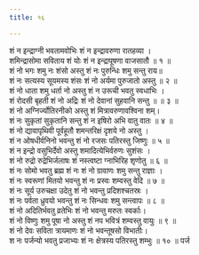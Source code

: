 ```yaml
---
title: १६

---
```

शं न इन्द्राग्नी भवतामवोभिः शं न इन्द्रावरुणा रातहव्या ।  
शमिन्द्रासोमा सविताय शं योः शं न इन्द्रापूषणा वाजसातौ ॥ १ ॥  
शं नो भगः शमु नः शंसो अस्तु शं नः पुरुन्धिः शमु सन्तु राय॥  
शं नः सत्यस्य सूयमस्य शंसः शं नो अर्यमा पुरुजातो अस्तु ॥ २ ॥  
शं नो धाता शमु धर्ता नो अस्तु शं न उरूची भवतु स्वधाभिः ।  
शं रोदसी बृहती शं नो अद्रिः शं नो देवानां सुहवानि सन्तु ॥ ॥ ३ ॥  
शं नो अग्निर्ज्योतिरनीको अस्तु शं मित्रावरुणावश्विना शम्।  
शं नः सुकृतां सुकृतानि सन्तु शं न इषिरो अभि वातु वातः ॥ ४ ॥  
शं नो द्यावापृथिवी पूर्वहूतौ शमन्तरिक्षं दृशये नो अस्तु ।  
शं न ओषधीर्वनिनो भवन्तु शं नो रजसः पतिरस्तु जिष्णुः ॥ ५ ॥  
शं न इन्द्रो वसुभिर्देवो अस्तु शमादित्येभिर्वरुणः सुशंसः ।  
शं नो रुद्रो रुद्रेभिर्जलाषः शं नस्त्वष्टा ग्नाभिरिह शृणोतु ॥ ६ ॥  
शं नः सोमो भवतु ब्रह्म शं नः शं नो ग्रावाणः शमु सन्तु राज्ञाः ।  
शं नः स्वरूणां मितयो भवन्तु शं नः प्रस्वः शम्वस्तु वेदि ॥ ७ ॥  
शं नः सूर्य उरुचक्षा उदेतु शं नो भवन्तु प्रदिशश्चतस्रः ।  
शं नः पर्वता ध्रुवयो भवन्तु शं नः सिन्धवः शमु सन्त्वापः ॥ ८ ॥  
शं नो अदितिर्भवतु व्रतेभिः शं नो भवन्तु मरुतः स्वर्काः।  
शं नो विष्णुः शमु पूषा नो अस्तु शं नप भवित्रं शम्वस्तु वायुः ॥ ९ ॥  
शं नो देवः सविता त्रायमाणः शं नो भवन्तूषसो विभातीः।  
श नः पर्जन्यो भवतु प्रजाभ्यः शं नः क्षेत्रस्य पतिरस्तु शम्भुः ॥ १० ॥ पर्ज  